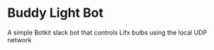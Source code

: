 Buddy Light Bot
===============

A simple Botkit slack bot that controls Lifx bulbs using the local UDP network
